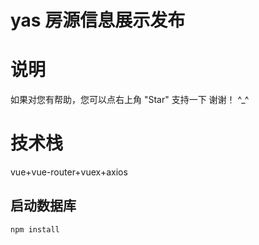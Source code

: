 # yas 房源信息展示发布
# 说明<br>
如果对您有帮助，您可以点右上角 "Star" 支持一下 谢谢！ ^_^<br>
# 技术栈<br>
vue+vue-router+vuex+axios
## 启动数据库
    npm install


